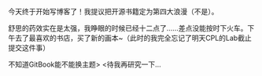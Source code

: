 今天终于开始写博客了！我提议把开源书籍定为第四大浪漫（不是）。

舒思的药效实在是太强，我睁眼的时候已经十二点了……差点没能按时下火车。下午去了最喜欢的书店，买了新的画本~（此时的我完全忘记了明天CPL的Lab截止提交这件事）

不知道GitBook能不能换主题&gt;   &lt;待我再研究一下…

